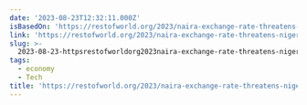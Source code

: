 ```yaml
---
date: '2023-08-23T12:32:11.000Z'
isBasedOn: 'https://restofworld.org/2023/naira-exchange-rate-threatens-nigeria-startups/'
link: 'https://restofworld.org/2023/naira-exchange-rate-threatens-nigeria-startups/'
slug: >-
  2023-08-23-httpsrestofworldorg2023naira-exchange-rate-threatens-nigeria-startups
tags:
  - economy
  - Tech
title: 'https://restofworld.org/2023/naira-exchange-rate-threatens-nigeria-startups/'
---
```


